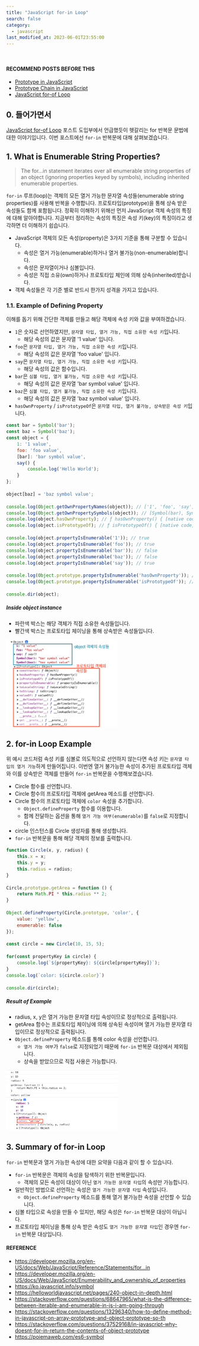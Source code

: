```yaml
---
title: "JavaScript for-in Loop"
search: false
category:
  - javascript
last_modified_at: 2023-06-01T23:55:00
---
```


<br/>

#### RECOMMEND POSTS BEFORE THIS

* [Prototype in JavaScript][prototype-in-javascript-link]
* [Prototype Chain in JavaScript][prototype-chain-in-javascript-link]
* [JavaScript for-of Loop][javascript-for-of-loop-link]

## 0. 들어가면서

[JavaScript for-of Loop][javascript-for-of-loop-link] 포스트 도입부에서 언급했듯이 헷갈리는 for 반복문 문법에 대한 이야기입니다. 
이번 포스트에선 `for-in` 반복문에 대해 살펴보겠습니다.

## 1. What is Enumerable String Properties?

> The for...in statement iterates over all enumerable string properties of an object (ignoring properties keyed by symbols), including inherited enumerable properties.

`for-in` 루프(loop)는 객체의 모든 열거 가능한 문자열 속성들(enumerable string properties)를 사용해 반복을 수행합니다. 
프로토타입(prototype)을 통해 상속 받은 속성들도 함께 포함됩니다. 
정확히 이해하기 위해선 먼저 JavaScript 객체 속성의 특징에 대해 알아야합니다. 
지금부터 정리하는 속성의 특징은 속성 키(key)의 특징이라고 생각하면 더 이해하기 쉽습니다. 

* JavaScript 객체의 모든 속성(property)은 3가지 기준을 통해 구분할 수 있습니다.
    * 속성은 열거 가능(enumerable)하거나 열거 불가능(non-enumerable)합니다.
    * 속성은 문자열이거나 심볼입니다.
    * 속성은 직접 소유(own)하거나 프로토타입 체인에 의해 상속(inherited)받습니다.
* 객체 속성들은 각 기준 별로 반드시 한가지 성격을 가지고 있습니다. 

### 1.1. Example of Defining Property 

이해를 돕기 위해 간단한 객체를 만들고 해당 객체에 속성 키와 값을 부여하겠습니다. 

* `1`은 숫자로 선언하였지만, `문자열 타입, 열거 가능, 직접 소유한 속성 키`입니다.
    * 해당 속성의 값은 문자열 '1 value' 입니다.
* `foo`은 `문자열 타입, 열거 가능, 직접 소유한 속성 키`입니다.
    * 해당 속성의 값은 문자열 'foo value' 입니다.
* `say`은 `문자열 타입, 열거 가능, 직접 소유한 속성 키`입니다.
    * 해당 속성의 값은 함수입니다.
* `bar`은 `심볼 타입, 열거 불가능, 직접 소유한 속성 키`입니다.
    * 해당 속성의 값은 문자열 'bar symbol value' 입니다.
* `baz`은 `심볼 타입, 열거 불가능, 직접 소유한 속성 키`입니다.
    * 해당 속성의 값은 문자열 'baz symbol value' 입니다.
* `hasOwnProperty` / `isPrototypeOf`은 `문자열 타입, 열거 불가능, 상속받은 속성 키`입니다.

```js
const bar = Symbol('bar');
const baz = Symbol('baz');
const object = {
    1: '1 value',
    foo: 'foo value',
    [bar]: 'bar symbol value',
    say() {
        console.log('Hello World');
    }
};

object[baz] = 'baz symbol value';

console.log(Object.getOwnPropertyNames(object)); // ['1', 'foo', 'say']
console.log(Object.getOwnPropertySymbols(object)); // [Symbol(bar), Symbol(baz)]
console.log(object.hasOwnProperty); // ƒ hasOwnProperty() { [native code] }
console.log(object.isPrototypeOf); // ƒ isPrototypeOf() { [native code] }

console.log(object.propertyIsEnumerable('1')); // true
console.log(object.propertyIsEnumerable('foo')); // true
console.log(object.propertyIsEnumerable('bar')); // false
console.log(object.propertyIsEnumerable('baz')); // false
console.log(object.propertyIsEnumerable('say')); // true

console.log(Object.prototype.propertyIsEnumerable('hasOwnProperty')); // false
console.log(Object.prototype.propertyIsEnumerable('isPrototypeOf')); // false

console.dir(object);
```

##### Inside object instance

* 파란색 박스는 해당 객체가 직접 소유한 속성들입니다.
* 빨간색 박스는 프로토타입 체이닝을 통해 상속받은 속성들입니다.

<p align="left">
    <img src="/images/javascript-for-in-loop-1.JPG" width="60%" class="image__border">
</p>

## 2. for-in Loop Example

위 예시 코드처럼 속성 키를 심볼로 의도적으로 선언하지 않는다면 속성 키는 `문자열 타입의 열거 가능`하게 만들어집니다. 
이번엔 열거 불가능한 속성이 추가된 프로토타입 객체와 이를 상속받은 객체를 만들어 `for-in` 반복문을 수행해보겠습니다. 

* Circle 함수를 선언합니다.
* Circle 함수의 프로토타입 객체에 getArea 메소드를 선언합니다.
* Circle 함수의 프로토타입 객체에 `color` 속성을 추가합니다.
    * `Object.defineProperty` 함수를 이용합니다.
    * 함께 전달하는 옵션을 통해 `열거 가능 여부(enumerable)`를 `false`로 지정합니다.
* circle 인스턴스를 Circle 생성자를 통해 생성합니다.
* `for-in` 반복문을 통해 해당 객체의 정보를 출력합니다.

```js
function Circle(x, y, radius) {
    this.x = x;
    this.y = y;
    this.radius = radius;
}

Circle.prototype.getArea = function () {
    return Math.PI * this.radius ** 2;
}

Object.defineProperty(Circle.prototype, 'color', {
    value: 'yellow',
    enumerable: false
});

const circle = new Circle(10, 15, 5);

for(const propertyKey in circle) {
    console.log(`${propertyKey}: ${circle[propertyKey]}`);
}
console.log(`color: ${circle.color}`)

console.dir(circle);
```

##### Result of Example

* radius, x, y은 열거 가능한 문자열 타입 속성이므로 정상적으로 출력됩니다.
* getArea 함수는 프로토타입 체이닝에 의해 상속된 속성이며 열거 가능한 문자열 타입이므로 정상적으로 출력됩니다.
* `Object.defineProperty` 메소드를 통해 color 속성을 선언합니다.
    * `열거 가능 여부`가 `false`로 지정되었기 때문에 `for-in` 반복문 대상에서 제외됩니다.
    * 상속을 받았으므로 직접 사용은 가능합니다.

<p align="left">
    <img src="/images/javascript-for-in-loop-2.JPG" width="60%" class="image__border">
</p>

## 3. Summary of for-in Loop

`for-in` 반복문과 열거 가능한 속성에 대한 요약을 다음과 같이 할 수 있습니다.

* `for-in` 반복문은 객체의 속성을 탐색하기 위한 반복문입니다.
    * 객체의 모든 속성이 대상이 아닌 `열거 가능한 문자열 타입`의 속성만 가능합니다.
* 일반적인 방법으로 선언하는 속성은 `열거 가능한 문자열 타입` 속성입니다.
    * `Object.defineProperty` 메소드를 통해 열거 불가능한 속성을 선언할 수 있습니다.
* 심볼 타입으로 속성을 만들 수 있지만, 해당 속성은 `for-in` 반복문 대상이 아닙니다.
* 프로토타입 체이닝을 통해 상속 받은 속성도 `열거 가능한 문자열 타입`인 경우엔 `for-in` 반복문 대상입니다.

#### REFERENCE

* <https://developer.mozilla.org/en-US/docs/Web/JavaScript/Reference/Statements/for...in>
* <https://developer.mozilla.org/en-US/docs/Web/JavaScript/Enumerability_and_ownership_of_properties>
* <https://ko.javascript.info/symbol>
* <https://helloworldjavascript.net/pages/240-object-in-depth.html>
* <https://stackoverflow.com/questions/68647965/what-is-the-difference-between-iterable-and-enumerable-in-js-i-am-going-through>
* <https://stackoverflow.com/questions/13296340/how-to-define-method-in-javascript-on-array-prototype-and-object-prototype-so-th>
* <https://stackoverflow.com/questions/37529168/in-javascript-why-doesnt-for-in-return-the-contents-of-object-prototype>
* <https://poiemaweb.com/es6-symbol>

[prototype-in-javascript-link]: https://junhyunny.github.io/javascript/prototype-in-javascript/
[prototype-chain-in-javascript-link]: https://junhyunny.github.io/javascript/prototype-chain-in-javascript/
[javascript-for-of-loop-link]: https://junhyunny.github.io/javascript/javascript-for-of-loop/